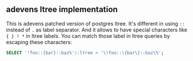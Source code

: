 ## adevens ltree implementation

This is adevens patched version of postgres ltree.
It's different in using `::` instead of `.` as label separator.
And it allows to have special characters like `{ } ! *` in ltree labels.
You can match those label in ltree queries by escaping these characters:

```SQL
SELECT '!foo::{bar}::baz%'::ltree ~ '\!foo::\{bar\}::baz\%';
```